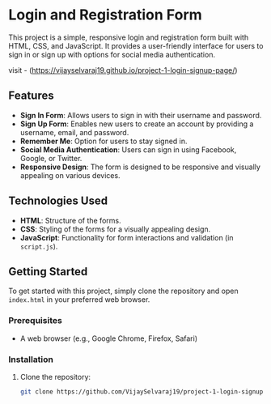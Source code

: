 # Login and Registration Form

This project is a simple, responsive login and registration form built with HTML, CSS, and JavaScript. It provides a user-friendly interface for users to sign in or sign up with options for social media authentication.

visit - (https://vijayselvaraj19.github.io/project-1-login-signup-page/)

## Features

- **Sign In Form**: Allows users to sign in with their username and password.
- **Sign Up Form**: Enables new users to create an account by providing a username, email, and password.
- **Remember Me**: Option for users to stay signed in.
- **Social Media Authentication**: Users can sign in using Facebook, Google, or Twitter.
- **Responsive Design**: The form is designed to be responsive and visually appealing on various devices.

## Technologies Used

- **HTML**: Structure of the forms.
- **CSS**: Styling of the forms for a visually appealing design.
- **JavaScript**: Functionality for form interactions and validation (in `script.js`).


## Getting Started

To get started with this project, simply clone the repository and open `index.html` in your preferred web browser.

### Prerequisites

- A web browser (e.g., Google Chrome, Firefox, Safari)

### Installation

1. Clone the repository:
   ```sh
   git clone https://github.com/VijaySelvaraj19/project-1-login-signup-page.git

